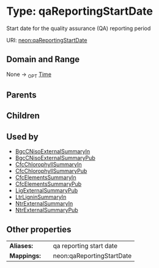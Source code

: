 
# Type: qaReportingStartDate


Start date for the quality assurance (QA) reporting period

URI: [neon:qaReportingStartDate](https://data.neonscience.org/qaReportingStartDate)


## Domain and Range

None ->  <sub>OPT</sub> [Time](types/Time.md)

## Parents


## Children


## Used by

 * [BgcCNisoExternalSummaryIn](BgcCNisoExternalSummaryIn.md)
 * [BgcCNisoExternalSummaryPub](BgcCNisoExternalSummaryPub.md)
 * [CfcChlorophyllSummaryIn](CfcChlorophyllSummaryIn.md)
 * [CfcChlorophyllSummaryPub](CfcChlorophyllSummaryPub.md)
 * [CfcElementsSummaryIn](CfcElementsSummaryIn.md)
 * [CfcElementsSummaryPub](CfcElementsSummaryPub.md)
 * [LigExternalSummaryPub](LigExternalSummaryPub.md)
 * [LtrLigninSummaryIn](LtrLigninSummaryIn.md)
 * [NtrExternalSummaryIn](NtrExternalSummaryIn.md)
 * [NtrExternalSummaryPub](NtrExternalSummaryPub.md)

## Other properties

|  |  |  |
| --- | --- | --- |
| **Aliases:** | | qa reporting start date |
| **Mappings:** | | neon:qaReportingStartDate |

